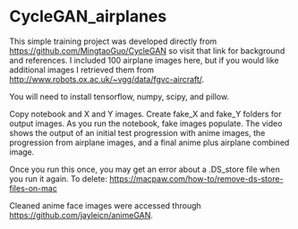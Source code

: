 # CycleGAN_airplanes

This simple training project was developed directly from https://github.com/MingtaoGuo/CycleGAN so visit that link for background and references. I included 100 airplane images here, but if you would like additional images I retrieved them from http://www.robots.ox.ac.uk/~vgg/data/fgvc-aircraft/.

You will need to install tensorflow, numpy, scipy, and pillow.

Copy notebook and X and Y images. Create fake_X and fake_Y folders for output images. As you run the notebook, fake images populate. The video shows the output of an initial test progression with anime images, the progression from airplane images, and a final anime plus airplane combined image.

Once you run this once, you may get an error about a .DS_store file when you run it again. To delete: https://macpaw.com/how-to/remove-ds-store-files-on-mac

Cleaned anime face images were accessed through https://github.com/jayleicn/animeGAN.


